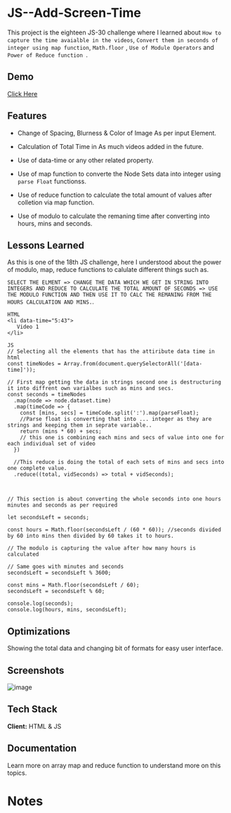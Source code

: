 # JS--Add-Screen-Time

This project is the eighteen JS-30 challenge where I learned about ```How to capture the time avaialble in the videos```, ```Convert them in seconds of integer using map function```, ```Math.floor``` , ```Use of Module Operators``` and ```Power of Reduce function ```.


## Demo

[Click Here](https://skyz03.github.io/JS--Add-Screen-Time/)

## Features

- Change of Spacing, Blurness & Color of Image As per input Element.

- Calculation of Total Time in As much videos added in the future.
- Use of data-time or any other related property.
- Use of map function to converte the Node Sets data into integer using ```parse Float``` functionss.
- Use of reduce function to calculate the total amount of values after colletion via map function.
- Use of modulo to calculate the remaning time after converting into hours, mins and seconds.

## Lessons Learned

As this is one of the 18th JS challenge, here I understood about the power of modulo, map, reduce functions to calulate different things such as.

```SELECT THE ELMENT => CHANGE THE DATA WHICH WE GET IN STRING INTO INTEGERS AND REDUCE TO CALCULATE THE TOTAL AMOUNT OF SECONDS => USE THE MODULO FUNCTION AND THEN USE IT TO CALC THE REMANING FROM THE HOURS CALCULATION AND MINS.```.

```
HTML 
<li data-time="5:43">
   Video 1
</li>

JS
// Selecting all the elements that has the attiribute data time in html 
const timeNodes = Array.from(document.querySelectorAll('[data-time]'));

// First map getting the data in strings second one is destructuring it into diffrent own varialbes such as mins and secs. 
const seconds = timeNodes
  .map(node => node.dataset.time)
  .map(timeCode => {
    const [mins, secs] = timeCode.split(':').map(parseFloat);
    //Parse float is converting that into ... integer as they are strings and keeping them in seprate variable..
    return (mins * 60) + secs;
    // this one is combining each mins and secs of value into one for each individual set of video
  })

  //This reduce is doing the total of each sets of mins and secs into one complete value.
  .reduce((total, vidSeconds) => total + vidSeconds);



// This section is about converting the whole seconds into one hours minutes and seconds as per required 

let secondsLeft = seconds;

const hours = Math.floor(secondsLeft / (60 * 60)); //seconds divided by 60 into mins then divided by 60 takes it to hours.

// The modulo is capturing the value after how many hours is calculated

// Same goes with minutes and seconds 
secondsLeft = secondsLeft % 3600;

const mins = Math.floor(secondsLeft / 60);
secondsLeft = secondsLeft % 60;

console.log(seconds);
console.log(hours, mins, secondsLeft);
```

## Optimizations

Showing the total data and changing bit of formats for easy user interface.

## Screenshots

![image](https://user-images.githubusercontent.com/42742924/154944318-8c736c1a-2b14-48b4-92a0-cf1d296e94a8.png)

## Tech Stack

**Client:** HTML & JS

## Documentation

Learn more on array map and reduce function to understand more on this topics.
# Notes 
